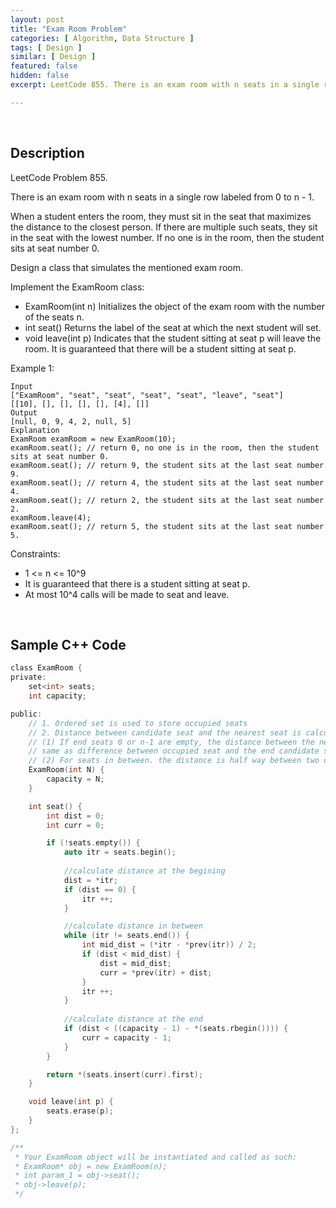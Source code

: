 ```yaml
---
layout: post
title: "Exam Room Problem"
categories: [ Algorithm, Data Structure ]
tags: [ Design ]
similar: [ Design ]
featured: false
hidden: false
excerpt: LeetCode 855. There is an exam room with n seats in a single row labeled from 0 to n - 1.

---
```


<br />

## Description

LeetCode Problem 855.

There is an exam room with n seats in a single row labeled from 0 to n - 1.

When a student enters the room, they must sit in the seat that maximizes the distance to the closest person. If there are multiple such seats, they sit in the seat with the lowest number. If no one is in the room, then the student sits at seat number 0.

Design a class that simulates the mentioned exam room.

Implement the ExamRoom class:
* ExamRoom(int n) Initializes the object of the exam room with the number of the seats n.
* int seat() Returns the label of the seat at which the next student will set.
* void leave(int p) Indicates that the student sitting at seat p will leave the room. It is guaranteed that there will be a student sitting at seat p.

Example 1:
```
Input
["ExamRoom", "seat", "seat", "seat", "seat", "leave", "seat"]
[[10], [], [], [], [], [4], []]
Output
[null, 0, 9, 4, 2, null, 5]
Explanation
ExamRoom examRoom = new ExamRoom(10);
examRoom.seat(); // return 0, no one is in the room, then the student sits at seat number 0.
examRoom.seat(); // return 9, the student sits at the last seat number 9.
examRoom.seat(); // return 4, the student sits at the last seat number 4.
examRoom.seat(); // return 2, the student sits at the last seat number 2.
examRoom.leave(4);
examRoom.seat(); // return 5, the student sits at the last seat number 5.
```

Constraints:
* 1 <= n <= 10^9
* It is guaranteed that there is a student sitting at seat p.
* At most 10^4 calls will be made to seat and leave.

<br />

## Sample C++ Code


```c
class ExamRoom {
private:
    set<int> seats;
    int capacity;

public:
    // 1. Ordered set is used to store occupied seats
    // 2. Distance between candidate seat and the nearest seat is calculated as below:
    // (1) If end seats 0 or n-1 are empty, the distance between the nearest seat is 
    // same as difference between occupied seat and the end candidate seat
    // (2) For seats in between. the distance is half way between two occupied seats
    ExamRoom(int N) {
        capacity = N;
    }

    int seat() {
        int dist = 0;
        int curr = 0;

        if (!seats.empty()) {
            auto itr = seats.begin();
            
            //calculate distance at the begining
            dist = *itr;
            if (dist == 0) {
                itr ++;
            }

            //calculate distance in between
            while (itr != seats.end()) {
                int mid_dist = (*itr - *prev(itr)) / 2;
                if (dist < mid_dist) {
                    dist = mid_dist;
                    curr = *prev(itr) + dist;
                }
                itr ++;
            }
            
            //calculate distance at the end
            if (dist < ((capacity - 1) - *(seats.rbegin()))) {
                curr = capacity - 1;
            }
        }

        return *(seats.insert(curr).first);
    }

    void leave(int p) {
        seats.erase(p);
    }
};

/**
 * Your ExamRoom object will be instantiated and called as such:
 * ExamRoom* obj = new ExamRoom(n);
 * int param_1 = obj->seat();
 * obj->leave(p);
 */
```


